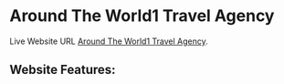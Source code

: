 # Around The World1 Travel Agency

Live Website URL [Around The World1 Travel Agency](https://travel-company.netlify.app/).

## Website Features: